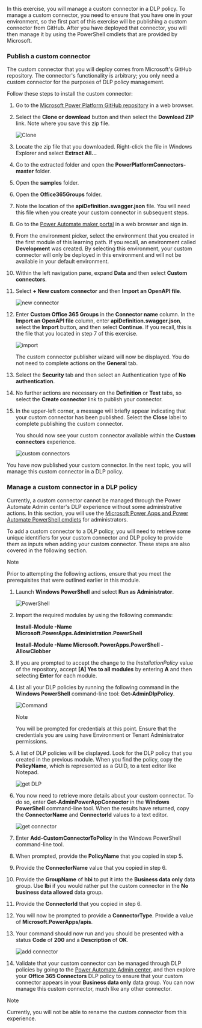 In this exercise, you will manage a custom connector in a DLP
policy. To manage a custom connector, you need to ensure that you have one
in your environment, so the first part of this exercise will be
publishing a custom connector from GitHub. After you have deployed that connector,
you will then manage it by using the PowerShell cmdlets that are provided by Microsoft.

### Publish a custom connector

The custom connector that you will deploy comes from Microsoft's
GitHub repository. The connector's functionality is arbitrary; you only need a custom connector for the purposes of DLP policy management.

Follow these steps to install the custom connector:

1.  Go to the [Microsoft Power Platform GitHub repository](https://github.com/microsoft/PowerPlatformConnectors/?azure-portal=true) in a web browser.

2.  Select the **Clone or download** button and then select the **Download ZIP** link. Note where you save this zip file.

    ![Clone](../media/8-clone.png)

3.  Locate the zip file that you downloaded. Right-click the file in Windows Explorer and select **Extract All...**

4.  Go to the extracted folder and open the **PowerPlatformConnectors-master** folder.

5.  Open the **samples** folder.

6.  Open the **Office365Groups** folder.

7.  Note the location of the **apiDefinition.swagger.json** file. You will need this file when you create your custom connector in subsequent steps.

8.  Go to the [Power Automate maker portal](https://flow.microsoft.com/?azure-portal=true) in a web browser and sign in.

9.  From the environment picker, select the environment that you created in the first module of this learning path. If you recall, an environment called **Development** was created. By selecting this environment, your custom connector will only be deployed in this environment and will not be available in your default environment.

10. Within the left navigation pane, expand **Data** and then select **Custom connectors**.

11. Select **+ New custom connector** and then **Import an OpenAPI file**.

    ![new connector](../media/9-new-connector.png)

12. Enter **Custom Office 365 Groups** in the **Connector name** column. In the **Import an OpenAPI file** column, enter **apiDefinition.swagger.json**, select the **Import** button, and then select **Continue**. If you recall, this is the file that you located in step 7 of this exercise.

    ![import](../media/10-import.png)

    The custom connector publisher wizard will now be displayed. You do not need to complete actions on the **General** tab.

13. Select the **Security** tab and then select an Authentication type of **No authentication**.

14. No further actions are necessary on the **Definition** or **Test** tabs, so select the **Create connector** link to publish your  connector.

15. In the upper-left corner, a message will briefly appear indicating that your custom connector has been published. Select the **Close** label to complete publishing the custom connector.

    You should now see your custom connector available within the **Custom connectors** experience.

    ![custom connectors](../media/11-custom-connectors.png)

You have now published your custom connector. In the next topic, you will manage this custom connector in a DLP policy.

### Manage a custom connector in a DLP policy

Currently, a custom connector cannot be managed through the Power Automate Admin center's DLP experience without some administrative actions. In this section, you will use the [Microsoft Power Apps and Power Automate PowerShell cmdlets](https://docs.microsoft.com/power-platform/admin/powerapps-powershell/?azure-portal=true) for administrators.

To add a custom connector to a DLP policy, you will need to retrieve some 
unique identifiers for your custom connector and DLP policy 
to provide them as inputs when adding your
custom connector. These steps are also covered in the following section.

> [!NOTE]
> Prior to attempting the following actions, ensure that you meet the prerequisites that were outlined earlier in this module.

1.  Launch **Windows PowerShell** and select **Run as Administrator**.

    ![PowerShell](../media/12-powershell.png)

2.  Import the required modules by using the following commands:

    **Install-Module -Name Microsoft.PowerApps.Administration.PowerShell**

    **Install-Module -Name Microsoft.PowerApps.PowerShell -AllowClobber**

3.  If you are prompted to accept the change to the *InstallationPolicy* value of the repository, accept **[A] Yes to all modules** by entering **A** and then selecting **Enter** for each module.

4.  List all your DLP policies by running the following command in the **Windows PowerShell** command-line tool: **Get-AdminDlpPolicy**.

    ![Command](../media/12a-command.png)

	> [!NOTE]
	> You will be prompted for credentials at this point. Ensure that the credentials you are using have Environment or Tenant Administrator permissions.

5.  A list of DLP policies will be displayed. Look for the DLP policy that you created in the previous module. When you find the policy, copy the **PolicyName**, which is represented as a GUID, to a text editor like Notepad.

    ![get DLP](../media/13-get-dlp.png)

6.  You now need to retrieve more details about your custom connector. To do so, enter **Get-AdminPowerAppConnector** in the **Windows PowerShell** command-line tool. When the results have returned, copy the **ConnectorName** and **ConnectorId** values to a text editor.

    ![get connector](../media/14-get-connector.png)

7.  Enter **Add-CustomConnectorToPolicy** in the Windows PowerShell command-line tool.

8.  When prompted, provide the **PolicyName** that you copied in step 5.

9.  Provide the **ConnectorName** value that you copied in step 6.

10. Provide the **GroupName** of **hbi** to put it into the **Business data only** data group. Use **lbi** if you would rather put the custom connector in the **No business data allowed** data group.

11. Provide the **ConnectorId** that you copied in step 6.

12. You will now be prompted to provide a **ConnectorType**. Provide a value of **Microsoft.PowerApps/apis**.

13. Your command should now run and you should be presented with a status **Code** of **200** and a **Description** of **OK**.

    ![add connector](../media/15-add-connector.png)

14. Validate that your custom connector can be managed through DLP policies by going to the [Power Automate Admin center](https://admin.flow.microsoft.com/apiPolicies/?azure-portal=true), and then explore your **Office 365 Connectors** DLP policy to ensure that your custom connector appears in your **Business data only** data group. You can now manage this custom connector, much like any other connector.


> [!NOTE]
> Currently, you will not be able to rename the custom connector from this experience.
